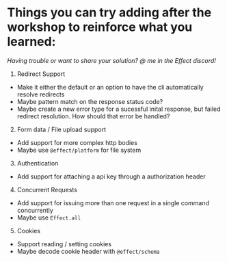 # Things you can try adding after the workshop to reinforce what you learned:

_Having trouble or want to share your solution? @ me in the Effect discord!_

1. Redirect Support

- Make it either the default or an option to have the cli automatically resolve redirects
- Maybe pattern match on the response status code?
- Maybe create a new error type for a sucessful inital response, but failed redirect resolution. How should that error be handled?

2. Form data / File upload support

- Add support for more complex http bodies
- Maybe use `@effect/platform` for file system

3. Authentication

- Add support for attaching a api key through a authorization header

4. Concurrent Requests

- Add support for issuing more than one request in a single command concurrently
- Maybe use `Effect.all`

5. Cookies

- Support reading / setting cookies
- Maybe decode cookie header with `@effect/schema`
